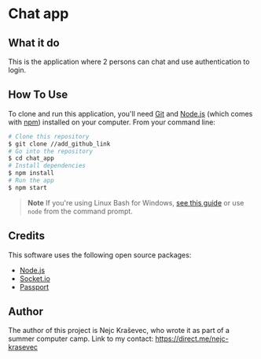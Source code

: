 # Chat app
## What it do
This is the application where 2 persons can chat and use authentication to login.
## How To Use

To clone and run this application, you'll need [Git](https://git-scm.com) and [Node.js](https://nodejs.org/en/download/) (which comes with [npm](http://npmjs.com)) installed on your computer. From your command line:

```bash
# Clone this repository
$ git clone //add_github_link
# Go into the repository
$ cd chat_app
# Install dependencies
$ npm install
# Run the app
$ npm start
```

> **Note**
> If you're using Linux Bash for Windows, [see this guide](https://www.howtogeek.com/261575/how-to-run-graphical-linux-desktop-applications-from-windows-10s-bash-shell/) or use `node` from the command prompt.

## Credits

This software uses the following open source packages:

- [Node.js](https://nodejs.org/)
- [Socket.io](https://socket.io/)
- [Passport](https://www.passportjs.org/)

## Author

The author of this project is Nejc Kraševec, who wrote it as part of a summer computer camp. Link to my contact: https://direct.me/nejc-krasevec
